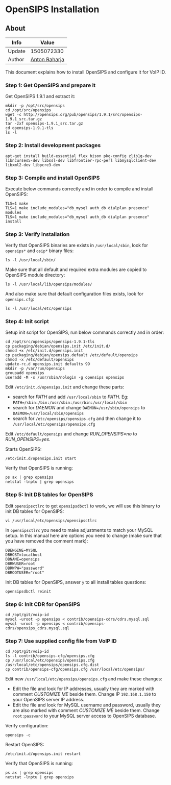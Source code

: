 # OpenSIPS Installation

## About

Info   | Value
------ | -----
Update | 1505072330
Author | [Anton Raharja](http://antonraharja.com)

This document explains how to install OpenSIPS and configure it for VoIP ID.

### Step 1: Get OpenSIPS and prepare it

Get OpenSIPS 1.9.1 and extract it:

```
mkdir -p /opt/src/opensips
cd /opt/src/opensips
wget -c http://opensips.org/pub/opensips/1.9.1/src/opensips-1.9.1_src.tar.gz
tar -zxf opensips-1.9.1_src.tar.gz
cd opensips-1.9.1-tls
ls -l
```

### Step 2: Install development packages

```
apt-get install build-essential flex bison pkg-config zlib1g-dev libncurses5-dev libssl-dev libfrontier-rpc-perl libmysqlclient-dev libxml2-dev libpcre3-dev
```

### Step 3: Compile and install OpenSIPS

Execute below commands correctly and in order to compile and install OpenSIPS:

```
TLS=1 make
TLS=1 make include_modules="db_mysql auth_db dialplan presence" modules
TLS=1 make include_modules="db_mysql auth_db dialplan presence" install
```

### Step 3: Verify installation

Verify that OpenSIPS binaries are exists in `/usr/local/sbin`, look for `opensips*` and `osip*` binary files:

```
ls -l /usr/local/sbin/
```

Make sure that all default and required extra modules are copied to OpenSIPS module directory:

```
ls -l /usr/local/lib/opensips/modules/
```

And also make sure that default configuration files exists, look for `opensips.cfg`:

```
ls -l /usr/local/etc/opensips
```

### Step 4: Init script

Setup init script for OpenSIPS, run below commands correctly and in order:

```
cd /opt/src/opensips/opensips-1.9.1-tls
cp packaging/debian/opensips.init /etc/init.d/
chmod +x /etc/init.d/opensips.init
cp packaging/debian/opensips.default /etc/default/opensips
chmod -x /etc/default/opensips
update-rc.d opensips.init defaults 99
mkdir -p /var/run/opensips
groupadd opensips
useradd -M -s /usr/sbin/nologin -g opensips opensips
```

Edit `/etc/init.d/opensips.init` and change these parts:

- search for *PATH* and add `/usr/local/sbin` to *PATH*. Eg: `PATH=/sbin:/bin:/usr/sbin:/usr/bin:/usr/local/sbin`
- search for *DAEMON* and change `DAEMON=/usr/sbin/opensips` to `DAEMON=/usr/local/sbin/opensips`
- search for `/etc/opensips/opensips.cfg` and then change it to `/usr/local/etc/opensips/opensips.cfg`

Edit `/etc/default/opensips` and change *RUN_OPENSIPS=no* to *RUN_OPENSIPS=yes*.

Starts OpenSIPS:

```
/etc/init.d/opensips.init start
```

Verify that OpenSIPS is running:

```
ps ax | grep opensips
netstat -lnptu | grep opensips
```

### Step 5: Init DB tables for OpenSIPS

Edit `opensipsctlrc` to get `opensipsdbctl` to work, we will use this binary to init DB tables for OpenSIPS:

```
vi /usr/local/etc/opensips/opensipsctlrc
```

In `opensipsctlrc` you need to make adjustments to match your MySQL setup. In this manual here are options you need to change (make sure that you have removed the comment mark):

```
DBENGINE=MYSQL
DBHOST=localhost
DBNAME=opensips
DBRWUSER=root
DBRWPW="password"
DBROOTUSER="root"
```

Init DB tables for OpenSIPS, answer `y` to all install tables questions:

```
opensipsdbctl reinit
```

### Step 6: Init CDR for OpenSIPS

```
cd /opt/git/voip-id
mysql -uroot -p opensips < contrib/opensips-cdrs/cdrs.mysql.sql
mysql -uroot -p opensips < contrib/opensips-cdrs/opensips_cdrs.mysql.sql
```

### Step 7: Use supplied config file from VoIP ID

```
cd /opt/git/voip-id
ls -l contrib/opensips-cfg/opensips.cfg
cp /usr/local/etc/opensips/opensips.cfg /usr/local/etc/opensips/opensips.cfg.dist
cp contrib/opensips-cfg/opensips.cfg /usr/local/etc/opensips/
```

Edit new `/usr/local/etc/opensips/opensips.cfg` and make these changes:

- Edit the file and look for IP addresses, usually they are marked with comment *CUSTOMIZE ME* beside them. Change IP `192.168.1.150` to your OpenSIPS server IP address.
- Edit the file and look for MySQL username and password, usually they are also marked with comment *CUSTOMIZE ME* beside them. Change `root:password` to your MySQL server access to OpenSIPS database.

Verify configuration:

```
opensips -c
```
Restart OpenSIPS:

```
/etc/init.d/opensips.init restart
```

Verify that OpenSIPS is running:

```
ps ax | grep opensips
netstat -lnptu | grep opensips
```
